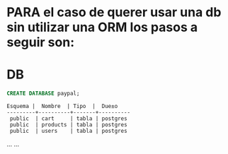 # PARA el caso de querer usar una db sin utilizar una ORM los pasos a seguir son:
# DB
```sql
CREATE DATABASE paypal;
```
```
Esquema |  Nombre  | Tipo  |  Due±o
---------+----------+-------+----------
 public  | cart     | tabla | postgres
 public  | products | tabla | postgres
 public  | users    | tabla | postgres
```

... ...